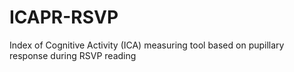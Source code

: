 # ICAPR-RSVP
Index of Cognitive Activity (ICA) measuring tool based on pupillary response during RSVP reading 
